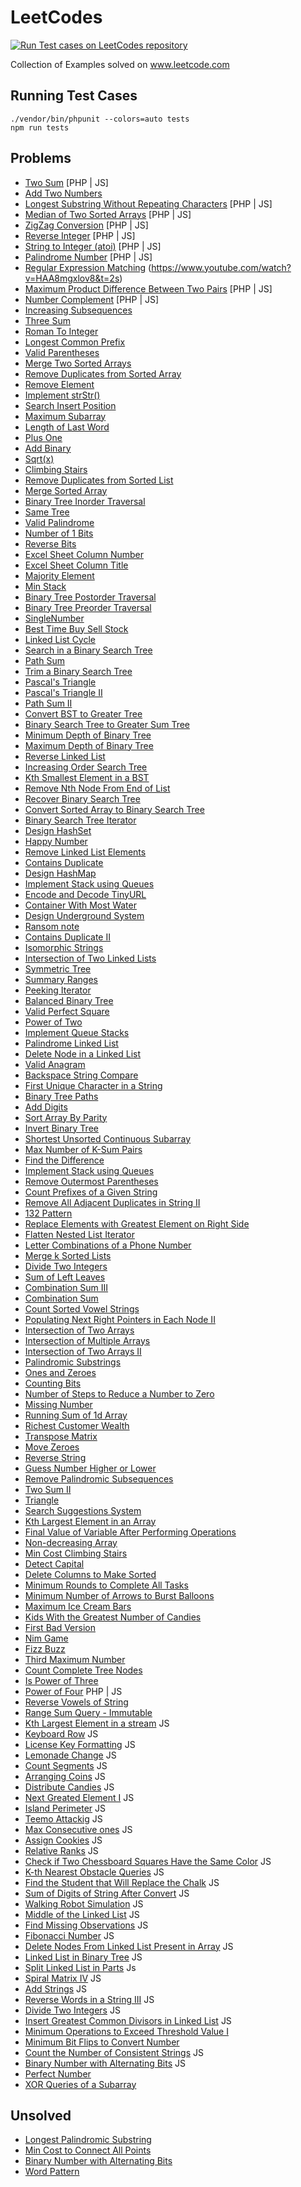 # LeetCodes

[![Run Test cases on LeetCodes repository](https://github.com/vishwac09/leet-codes/actions/workflows/leet-code-run-tests.yml/badge.svg?branch=master)](https://github.com/vishwac09/leet-codes/actions/workflows/leet-code-run-tests.yml)

Collection of Examples solved on www.leetcode.com

## Running Test Cases

```
./vendor/bin/phpunit --colors=auto tests
npm run tests
```

## Problems

- [Two Sum](https://leetcode.com/problems/two-sum) [PHP | JS]
- [Add Two Numbers](https://leetcode.com/problems/add-two-numbers)
- [Longest Substring Without Repeating Characters](https://leetcode.com/problems/longest-substring-without-repeating-characters) [PHP | JS]
- [Median of Two Sorted Arrays](https://leetcode.com/problems/median-of-two-sorted-arrays) [PHP | JS]
- [ZigZag Conversion](https://leetcode.com/problems/zigzag-conversion) [PHP | JS]
- [Reverse Integer](https://leetcode.com/problems/reverse-integer) [PHP | JS]
- [String to Integer (atoi)](https://leetcode.com/problems/string-to-integer-atoi) [PHP | JS]
- [Palindrome Number](https://leetcode.com/problems/palindrome-number) [PHP | JS]
- [Regular Expression Matching](https://leetcode.com/problems/regular-expression-matching) (https://www.youtube.com/watch?v=HAA8mgxlov8&t=2s)
- [Maximum Product Difference Between Two Pairs](https://leetcode.com/problems/maximum-product-difference-between-two-pairs/) [PHP | JS]
- [Number Complement](https://leetcode.com/problems/number-complement/) [PHP | JS]
- [Increasing Subsequences](https://leetcode.com/problems/increasing-subsequences/)
- [Three Sum](https://leetcode.com/problems/3sum/)
- [Roman To Integer](https://leetcode.com/problems/roman-to-integer/)
- [Longest Common Prefix](https://leetcode.com/problems/longest-common-prefix/)
- [Valid Parentheses](https://leetcode.com/problems/valid-parentheses/)
- [Merge Two Sorted Arrays](https://leetcode.com/problems/merge-two-sorted-lists/)
- [Remove Duplicates from Sorted Array](https://leetcode.com/problems/remove-duplicates-from-sorted-array/)
- [Remove Element](https://leetcode.com/problems/remove-element/)
- [Implement strStr()](https://leetcode.com/problems/implement-strstr/)
- [Search Insert Position](https://leetcode.com/problems/search-insert-position/)
- [Maximum Subarray](https://leetcode.com/problems/maximum-subarray/)
- [Length of Last Word](https://leetcode.com/problems/length-of-last-word/)
- [Plus One](https://leetcode.com/problems/plus-one/)
- [Add Binary](https://leetcode.com/problems/add-binary/)
- [Sqrt(x)](https://leetcode.com/problems/sqrtx/)
- [Climbing Stairs](https://leetcode.com/problems/climbing-stairs/)
- [Remove Duplicates from Sorted List](https://leetcode.com/problems/remove-duplicates-from-sorted-list/)
- [Merge Sorted Array](https://leetcode.com/problems/merge-sorted-array/)
- [Binary Tree Inorder Traversal](https://leetcode.com/problems/binary-tree-inorder-traversal/)
- [Same Tree](https://leetcode.com/problems/same-tree/)
- [Valid Palindrome](https://leetcode.com/problems/valid-palindrome/)
- [Number of 1 Bits](https://leetcode.com/problems/number-of-1-bits/)
- [Reverse Bits](https://leetcode.com/problems/reverse-bits/)
- [Excel Sheet Column Number](https://leetcode.com/problems/excel-sheet-column-number/)
- [Excel Sheet Column Title](https://leetcode.com/problems/excel-sheet-column-title/)
- [Majority Element](https://leetcode.com/problems/majority-element/)
- [Min Stack](https://leetcode.com/problems/min-stack/)
- [Binary Tree Postorder Traversal](https://leetcode.com/problems/binary-tree-postorder-traversal/)
- [Binary Tree Preorder Traversal](https://leetcode.com/problems/binary-tree-preorder-traversal/)
- [SingleNumber](https://leetcode.com/problems/single-number/)
- [Best Time Buy Sell Stock](https://leetcode.com/problems/best-time-to-buy-and-sell-stock/)
- [Linked List Cycle](https://leetcode.com/problems/linked-list-cycle/)
- [Search in a Binary Search Tree](https://leetcode.com/problems/search-in-a-binary-search-tree/)
- [Path Sum](https://leetcode.com/problems/path-sum/)
- [Trim a Binary Search Tree](https://leetcode.com/problems/trim-a-binary-search-tree/)
- [Pascal's Triangle](https://leetcode.com/problems/pascals-triangle/)
- [Pascal's Triangle II](https://leetcode.com/problems/pascals-triangle-ii/)
- [Path Sum II](https://leetcode.com/problems/path-sum-ii/)
- [Convert BST to Greater Tree](https://leetcode.com/problems/convert-bst-to-greater-tree/)
- [Binary Search Tree to Greater Sum Tree](https://leetcode.com/problems/binary-search-tree-to-greater-sum-tree/)
- [Minimum Depth of Binary Tree](https://leetcode.com/problems/minimum-depth-of-binary-tree/)
- [Maximum Depth of Binary Tree](https://leetcode.com/problems/maximum-depth-of-binary-tree/)
- [Reverse Linked List](https://leetcode.com/problems/reverse-linked-list/)
- [Increasing Order Search Tree](https://leetcode.com/problems/increasing-order-search-tree/)
- [Kth Smallest Element in a BST](https://leetcode.com/problems/kth-smallest-element-in-a-bst/)
- [Remove Nth Node From End of List](https://leetcode.com/problems/remove-nth-node-from-end-of-list/)
- [Recover Binary Search Tree](https://leetcode.com/problems/recover-binary-search-tree/)
- [Convert Sorted Array to Binary Search Tree](https://leetcode.com/problems/convert-sorted-array-to-binary-search-tree/)
- [Binary Search Tree Iterator](https://leetcode.com/problems/binary-search-tree-iterator/)
- [Design HashSet](https://leetcode.com/problems/design-hashset/)
- [Happy Number](https://leetcode.com/problems/happy-number/)
- [Remove Linked List Elements](https://leetcode.com/problems/remove-linked-list-elements/)
- [Contains Duplicate](https://leetcode.com/problems/contains-duplicate/)
- [Design HashMap](https://leetcode.com/problems/design-hashmap/)
- [Implement Stack using Queues](https://leetcode.com/problems/implement-stack-using-queues/)
- [Encode and Decode TinyURL](https://leetcode.com/problems/encode-and-decode-tinyurl/)
- [Container With Most Water](https://leetcode.com/problems/container-with-most-water/)
- [Design Underground System](https://leetcode.com/problems/design-underground-system/)
- [Ransom note](https://leetcode.com/problems/ransom-note/)
- [Contains Duplicate II](https://leetcode.com/problems/contains-duplicate-ii/)
- [Isomorphic Strings](https://leetcode.com/problems/isomorphic-strings/)
- [Intersection of Two Linked Lists](https://leetcode.com/problems/intersection-of-two-linked-lists/)
- [Symmetric Tree](https://leetcode.com/problems/symmetric-tree/)
- [Summary Ranges](https://leetcode.com/problems/summary-ranges/)
- [Peeking Iterator](https://leetcode.com/problems/peeking-iterator/)
- [Balanced Binary Tree](https://leetcode.com/problems/balanced-binary-tree/)
- [Valid Perfect Square](https://leetcode.com/problems/valid-perfect-square/)
- [Power of Two](https://leetcode.com/problems/power-of-two/)
- [Implement Queue Stacks](https://leetcode.com/problems/implement-queue-using-stacks/)
- [Palindrome Linked List](https://leetcode.com/problems/palindrome-linked-list/)
- [Delete Node in a Linked List](https://leetcode.com/problems/delete-node-in-a-linked-list/)
- [Valid Anagram](https://leetcode.com/problems/valid-anagram/)
- [Backspace String Compare](https://leetcode.com/problems/backspace-string-compare/)
- [First Unique Character in a String](https://leetcode.com/problems/first-unique-character-in-a-string/)
- [Binary Tree Paths](https://leetcode.com/problems/binary-tree-paths/)
- [Add Digits](https://leetcode.com/problems/add-digits/)
- [Sort Array By Parity](https://leetcode.com/problems/sort-array-by-parity/)
- [Invert Binary Tree](https://leetcode.com/problems/invert-binary-tree/)
- [Shortest Unsorted Continuous Subarray](https://leetcode.com/problems/shortest-unsorted-continuous-subarray/)
- [Max Number of K-Sum Pairs](https://leetcode.com/problems/max-number-of-k-sum-pairs/)
- [Find the Difference](https://leetcode.com/problems/find-the-difference/)
- [Implement Stack using Queues](https://leetcode.com/problems/implement-stack-using-queues/)
- [Remove Outermost Parentheses](https://leetcode.com/problems/remove-outermost-parentheses/)
- [Count Prefixes of a Given String](https://leetcode.com/problems/count-prefixes-of-a-given-string/)
- [Remove All Adjacent Duplicates in String II](https://leetcode.com/problems/remove-all-adjacent-duplicates-in-string-ii/)
- [132 Pattern](https://leetcode.com/problems/132-pattern/)
- [Replace Elements with Greatest Element on Right Side](https://leetcode.com/problems/replace-elements-with-greatest-element-on-right-side/)
- [Flatten Nested List Iterator](https://leetcode.com/problems/flatten-nested-list-iterator/)
- [Letter Combinations of a Phone Number](https://leetcode.com/problems/letter-combinations-of-a-phone-number/)
- [Merge k Sorted Lists](https://leetcode.com/problems/merge-k-sorted-lists/)
- [Divide Two Integers](https://leetcode.com/problems/divide-two-integers/)
- [Sum of Left Leaves](https://leetcode.com/problems/sum-of-left-leaves/)
- [Combination Sum III](https://leetcode.com/problems/combination-sum-iii/)
- [Combination Sum](https://leetcode.com/problems/combination-sum/)
- [Count Sorted Vowel Strings](https://leetcode.com/problems/count-sorted-vowel-strings/)
- [Populating Next Right Pointers in Each Node II](https://leetcode.com/problems/populating-next-right-pointers-in-each-node-ii/)
- [Intersection of Two Arrays](https://leetcode.com/problems/intersection-of-two-arrays/)
- [Intersection of Multiple Arrays](https://leetcode.com/problems/intersection-of-multiple-arrays/)
- [Intersection of Two Arrays II](https://leetcode.com/problems/intersection-of-two-arrays-ii/)
- [Palindromic Substrings](https://leetcode.com/problems/palindromic-substrings/)
- [Ones and Zeroes](https://leetcode.com/problems/ones-and-zeroes/)
- [Counting Bits](https://leetcode.com/problems/counting-bits/)
- [Number of Steps to Reduce a Number to Zero](https://leetcode.com/problems/number-of-steps-to-reduce-a-number-to-zero/)
- [Missing Number](https://leetcode.com/problems/missing-number/)
- [Running Sum of 1d Array](https://leetcode.com/problems/running-sum-of-1d-array/)
- [Richest Customer Wealth](https://leetcode.com/problems/richest-customer-wealth/)
- [Transpose Matrix](https://leetcode.com/problems/transpose-matrix/)
- [Move Zeroes](https://leetcode.com/problems/move-zeroes/)
- [Reverse String](https://leetcode.com/problems/reverse-string/)
- [Guess Number Higher or Lower](https://leetcode.com/problems/guess-number-higher-or-lower/)
- [Remove Palindromic Subsequences](https://leetcode.com/problems/remove-palindromic-subsequences/)
- [Two Sum II](https://leetcode.com/problems/two-sum-ii-input-array-is-sorted/)
- [Triangle](https://leetcode.com/problems/triangle/)
- [Search Suggestions System](https://leetcode.com/problems/search-suggestions-system/)
- [Kth Largest Element in an Array](https://leetcode.com/problems/kth-largest-element-in-an-array/)
- [Final Value of Variable After Performing Operations](https://leetcode.com/problems/final-value-of-variable-after-performing-operations/)
- [Non-decreasing Array](https://leetcode.com/problems/non-decreasing-array/)
- [Min Cost Climbing Stairs](https://leetcode.com/problems/min-cost-climbing-stairs/)
- [Detect Capital](https://leetcode.com/problems/detect-capital/description/)
- [Delete Columns to Make Sorted](https://leetcode.com/problems/delete-columns-to-make-sorted/)
- [Minimum Rounds to Complete All Tasks](https://leetcode.com/problems/minimum-rounds-to-complete-all-tasks/)
- [Minimum Number of Arrows to Burst Balloons](https://leetcode.com/problems/minimum-number-of-arrows-to-burst-balloons)
- [Maximum Ice Cream Bars](https://leetcode.com/problems/maximum-ice-cream-bars/)
- [Kids With the Greatest Number of Candies](https://leetcode.com/problems/kids-with-the-greatest-number-of-candies/description/)
- [First Bad Version](https://leetcode.com/problems/first-bad-version/description/)
- [Nim Game](https://leetcode.com/problems/nim-game/description/)
- [Fizz Buzz](https://leetcode.com/problems/fizz-buzz/description/)
- [Third Maximum Number](https://leetcode.com/problems/third-maximum-number/description/)
- [Count Complete Tree Nodes](https://leetcode.com/problems/count-complete-tree-nodes/)
- [Is Power of Three](https://leetcode.com/problems/power-of-three/submissions/1219983297/)
- [Power of Four](https://leetcode.com/problems/power-of-four/description/) PHP | JS
- [Reverse Vowels of String](https://leetcode.com/problems/reverse-vowels-of-a-string/description/)
- [Range Sum Query - Immutable](https://leetcode.com/problems/range-sum-query-immutable/description/)
- [Kth Largest Element in a stream](https://leetcode.com/problems/kth-largest-element-in-a-stream/submissions/1352890317/?envType=daily-question&envId=2024-08-12) JS
- [Keyboard Row](https://leetcode.com/problems/keyboard-row/description/) JS
- [License Key Formatting](https://leetcode.com/problems/license-key-formatting/description/) JS
- [Lemonade Change](https://leetcode.com/problems/lemonade-change/description/?envType=daily-question&envId=2024-08-15) JS
- [Count Segments](https://leetcode.com/problems/number-of-segments-in-a-string/description/) JS
- [Arranging Coins](https://leetcode.com/problems/arranging-coins/description/) JS
- [Distribute Candies](https://leetcode.com/problems/distribute-candies/description/) JS
- [Next Greated Element I](https://leetcode.com/problems/next-greater-element-i/description/) JS
- [Island Perimeter](https://leetcode.com/problems/island-perimeter/description/) JS
- [Teemo Attackig](https://leetcode.com/problems/teemo-attacking/submissions/1369990814/) JS
- [Max Consecutive ones](https://leetcode.com/problems/max-consecutive-ones/description/) JS
- [Assign Cookies](https://leetcode.com/problems/assign-cookies/description/) JS
- [Relative Ranks](https://leetcode.com/problems/relative-ranks/description/) JS
- [Check if Two Chessboard Squares Have the Same Color](https://leetcode.com/problems/check-if-two-chessboard-squares-have-the-same-color/description/) JS
- [K-th Nearest Obstacle Queries](https://leetcode.com/problems/k-th-nearest-obstacle-queries/description/) JS
- [Find the Student that Will Replace the Chalk](https://leetcode.com/problems/find-the-student-that-will-replace-the-chalk/description/) JS
- [Sum of Digits of String After Convert](https://leetcode.com/problems/sum-of-digits-of-string-after-convert/description/) JS
- [Walking Robot Simulation](https://leetcode.com/problems/walking-robot-simulation/description/?envType=daily-question&envId=2024-09-04) JS
- [Middle of the Linked List](https://leetcode.com/problems/middle-of-the-linked-list/description/) JS
- [Find Missing Observations](https://leetcode.com/problems/find-missing-observations/description/) JS
- [Fibonacci Number](https://leetcode.com/problems/fibonacci-number/description/) JS
- [Delete Nodes From Linked List Present in Array](https://leetcode.com/problems/delete-nodes-from-linked-list-present-in-array/description/) JS
- [Linked List in Binary Tree](https://leetcode.com/problems/linked-list-in-binary-tree/description/) JS
- [Split Linked List in Parts](https://leetcode.com/problems/split-linked-list-in-parts/description/) Js
- [Spiral Matrix IV](https://leetcode.com/problems/spiral-matrix-iv/description/) JS
- [Add Strings](https://leetcode.com/problems/add-strings/description/) JS
- [Reverse Words in a String III](https://leetcode.com/problems/reverse-words-in-a-string-iii/description/) JS
- [Divide Two Integers](https://leetcode.com) JS
- [Insert Greatest Common Divisors in Linked List](https://leetcode.com/problems/insert-greatest-common-divisors-in-linked-list/description/) JS
- [Minimum Operations to Exceed Threshold Value I](https://leetcode.com/problems/minimum-operations-to-exceed-threshold-value-i/description/)
- [Minimum Bit Flips to Convert Number](https://leetcode.com/problems/minimum-bit-flips-to-convert-number/description/)
- [Count the Number of Consistent Strings](https://leetcode.com/problems/count-the-number-of-consistent-strings/description/) JS
- [Binary Number with Alternating Bits](https://leetcode.com/problems/binary-number-with-alternating-bits/description/) JS
- [Perfect Number](https://leetcode.com/problems/perfect-number/description/)
- [XOR Queries of a Subarray](https://leetcode.com/problems/xor-queries-of-a-subarray/description/)


## Unsolved

- [Longest Palindromic Substring](https://leetcode.com/problems/longest-palindromic-substring)
- [Min Cost to Connect All Points](https://leetcode.com/problems/min-cost-to-connect-all-points/)
- [Binary Number with Alternating Bits](https://leetcode.com/problems/binary-number-with-alternating-bits/)
- [Word Pattern](https://leetcode.com/problems/word-pattern/)
